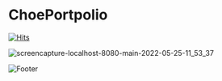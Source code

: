 # ChoePortpolio



[![Hits](https://hits.seeyoufarm.com/api/count/incr/badge.svg?url=https%3A%2F%2Fgithub.com%2Fgjbae1212%2Fhit-counter&count_bg=%2379C83D&title_bg=%23555555&icon=&icon_color=%23E7E7E7&title=hits&edge_flat=true)](https://hits.seeyoufarm.com)



![screencapture-localhost-8080-main-2022-05-25-11_53_37](https://user-images.githubusercontent.com/62645179/170216798-6f93b294-24d3-45d1-bd97-3786776ac93a.png)


![Footer](https://capsule-render.vercel.app/api?type=waving&color=auto&height=200&section=footer)
